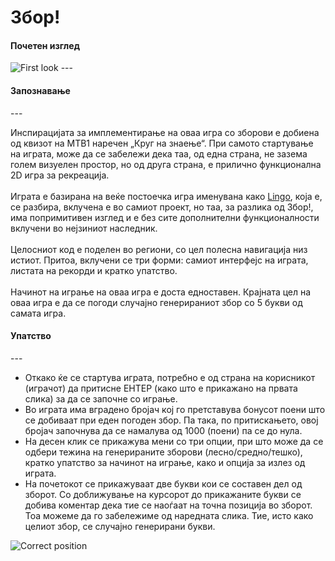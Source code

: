 ﻿Збор!
============
<h4> Почетен изглед </h4>
<img src = "http://imgur.com/M2Vogko.png" alt ="First look" />
---
<h4> Запознавање </h4>
---
<p>Инспирацијата за имплементирање на оваа игра со зборови е добиена од квизот на МТВ1 наречен „Круг на знаење“. При самото стартување на играта, може да се забележи дека таа, од една страна, не зазема голем визуелен простор, но од друга страна, е прилично функционална 2D игра за рекреација. 
<br />
<br />
Играта е базирана на веќе постоечка игра именувана како <a href ="https://github.com/ThresherMaw/Zbor_Game_VP/blob/master/Zbor/Originalna%20igra/Lingo/Lingo.cs">Lingo</a>, која е, се разбира, вклучена е во самиот проект, но таа, за разлика од Збор!, има попримитивен изглед и е без сите дополнителни функционалности вклучени во нејзиниот наследник.
<br />
<br />
Целосниот код е поделен во региони, со цел полесна навигација низ истиот. Притоа, вклучени се три форми: самиот интерфејс на играта, листата на рекорди и кратко упатство.
<br />
<br />
Начинот на играње на оваа игра е доста едноставен. Крајната цел на оваа игра е да се погоди случајно генерираниот збор со 5 букви од самата игра.
</p>
<h4> Упатство </h4>
---
<ul>
<li>Откако ќе се стартува играта, потребно е од страна на корисникот (играчот) да притисне ЕНТЕР (како што е прикажано на првата слика) за да се започне со играње. 
</li>
<li>Во играта има вградено бројач кој го претставува бонусот поени што се добиваат при еден погоден збор. Па така, по притискањето, овој бројач започнува да се намалува од 1000 (поени) па се до нула. 
</li>
<li>На десен клик се прикажува мени со три опции, при што може да се одбери тежина на генерираните зборови (лесно/средно/тешко), кратко упатство за начинот на играње, како и опција за излез од играта. 
</li>
<li>На почетокот се прикажуваат две букви кои се составен дел од зборот. Со доближување на курсорот до прикажаните букви се добива коментар дека тие се наоѓаат на точна позиција во зборот. Тоа можеме да го забележиме од наредната слика. Тие, исто како целиот збор, се случајно генерирани букви.
</ul>
<img src="http://imgur.com/enemp3x.png" alt ="Correct position"/>
